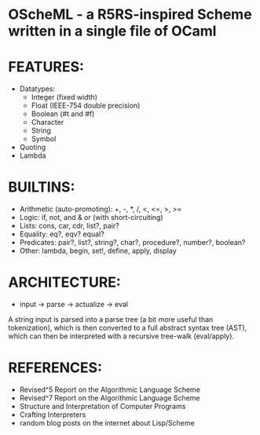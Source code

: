 # OScheML - a R5RS-inspired Scheme written in a single file of OCaml

# FEATURES:
- Datatypes:
    - Integer (fixed width)
    - Float (IEEE-754 double precision)
    - Boolean (#t and #f)
    - Character
    - String
    - Symbol
- Quoting
- Lambda

# BUILTINS:
- Arithmetic (auto-promoting): +, -, \*, /, <, <=, >, >=
- Logic: if, not, and & or (with short-circuiting)
- Lists: cons, car, cdr, list?, pair?
- Equality: eq?, eqv? equal?
- Predicates: pair?, list?, string?, char?, procedure?, number?, boolean?
- Other: lambda, begin, set!, define, apply, display

# ARCHITECTURE:
- input -> parse -> actualize -> eval

A string input is parsed into a parse tree (a bit more useful than tokenization),
which is then converted to a full abstract syntax tree (AST),
which can then be interpreted with a recursive tree-walk (eval/apply).

# REFERENCES:
- Revised^5 Report on the Algorithmic Language Scheme
- Revised^7 Report on the Algorithmic Language Scheme
- Structure and Interpretation of Computer Programs
- Crafting Interpreters
- random blog posts on the internet about Lisp/Scheme
